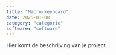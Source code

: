 ```yaml
---
title: "Macro-keyboard"
date: 2025-01-08
category: "categorie"
software: "software"
---
```


Hier komt de beschrijving van je project...